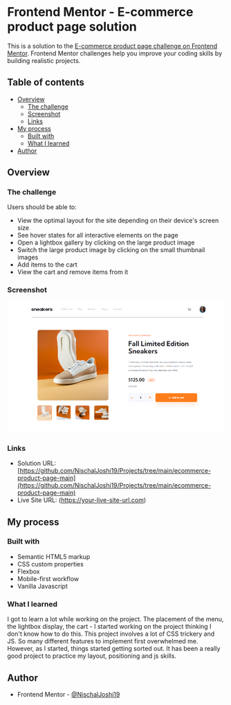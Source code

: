 # Frontend Mentor - E-commerce product page solution

This is a solution to the [E-commerce product page challenge on Frontend Mentor](https://www.frontendmentor.io/challenges/ecommerce-product-page-UPsZ9MJp6). Frontend Mentor challenges help you improve your coding skills by building realistic projects.

## Table of contents

- [Overview](#overview)
  - [The challenge](#the-challenge)
  - [Screenshot](#screenshot)
  - [Links](#links)
- [My process](#my-process)
  - [Built with](#built-with)
  - [What I learned](#what-i-learned)
- [Author](#author)

## Overview

### The challenge

Users should be able to:

- View the optimal layout for the site depending on their device's screen size
- See hover states for all interactive elements on the page
- Open a lightbox gallery by clicking on the large product image
- Switch the large product image by clicking on the small thumbnail images
- Add items to the cart
- View the cart and remove items from it

### Screenshot

![](./images/Ecommerce-product-page-screenshot.png)

### Links

- Solution URL: [https://github.com/NischalJoshi19/Projects/tree/main/ecommerce-product-page-main](https://github.com/NischalJoshi19/Projects/tree/main/ecommerce-product-page-main)
- Live Site URL: (https://your-live-site-url.com)

## My process

### Built with

- Semantic HTML5 markup
- CSS custom properties
- Flexbox
- Mobile-first workflow
- Vanilla Javascript

### What I learned
I got to learn a lot while working on the project. The placement of the menu, the lightbox display, the cart - I started working on the project thinking I don't know how to do this. This project involves a lot of CSS trickery and JS. So many different features to implement first overwhelmed me. However, as I started, things started getting sorted out. It has been a really good project to practice my layout, positioning and js skills.


## Author

- Frontend Mentor - [@NischalJoshi19](https://www.frontendmentor.io/profile/NischalJoshi19)
